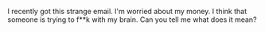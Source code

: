 I recently got this strange email. I'm worried about my money. I think that someone is trying to f**k with my brain. Can you tell me what does it mean?
